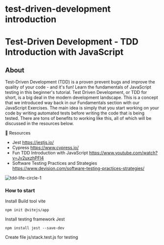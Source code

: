 # test-driven-development introduction
# Test-Driven Development - TDD Introduction with JavaScript

## About 
Test-Driven Development (TDD) is a proven prevent bugs and improve the quality of your code - and it's fun! Learn the fundamentals of JavaScript testing in this beginner's tutorial. Test Driven Development, or TDD for short, is a big deal in the modern development landscape. This is a concept that we introduced way back in our Fundamentals section with our JavaScript Exercises. The main idea is simply that you start working on your code by writing automated tests before writing the code that is being tested. There are tons of benefits to working like this, all of which will be discussed in the resources below.

🔗 Resources
- Jest https://jestjs.io/
- Cypress https://www.cypress.io/
- Fun TDD Introduction with JavaScript https://www.youtube.com/watch?v=Jv2uxzhPFl4
- Software Testing Practices and Strategies https://www.devision.com/software-testing-practices-strategies/

![tdd-life-circle-1](https://user-images.githubusercontent.com/97398977/170129998-a41b9635-aba8-4a87-a3e3-cd0af8d17b70.png)

### How to start
 Install Build tool vite
 ```
 npm init @vitejs/app
 ```
 Install testing framework Jest
 ```
 npm install jest --save-dev
 ```
 Create file js/stack.test.js for testing
 

